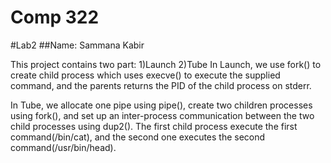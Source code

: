 # Comp 322
#Lab2
##Name: Sammana Kabir

This project contains two part: 1)Launch
								2)Tube
In Launch, we use fork() to create child process which uses execve() to execute the supplied command, and the parents returns the PID of the child process on stderr.

In Tube, we allocate one pipe using pipe(), create two children processes using fork(), and set up an inter-process communication between the two child processes using dup2(). The first child process execute the first command(/bin/cat), and the second one executes the second command(/usr/bin/head).




